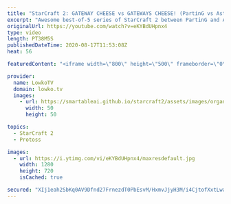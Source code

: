 ```yaml
---
title: "StarCraft 2: GATEWAY CHEESE vs GATEWAYS CHEESE! (PartinG vs Astrea)"
excerpt: "Awesome best-of-5 series of StarCraft 2 between PartinG and Astrea. In this series we have a variety of Protoss versus Protoss strategies and some cheeky Proxy situations.  Get more videos & support my work: http://www.patreon.com/lowkotv  My second channel: http://lowko.tv/morelowko Lowko Merch: http://lowko.tv/merch"
originalUrl: https://youtube.com/watch?v=eKYBdUHpnx4
type: video
length: PT38M5S
publishedDateTime: 2020-08-17T11:53:08Z
heat: 56

featuredContent: "<iframe width=\"800\" height=\"500\" frameborder=\"0\" src=\"https://www.youtube.com/embed/eKYBdUHpnx4\" allow=\"accelerometer; autoplay; encrypted-media; gyroscope; picture-in-picture\" allowfullscreen></iframe>"

provider:
  name: LowkoTV
  domain: lowko.tv
  images:
    - url: https://smartableai.github.io/starcraft2/assets/images/organizations/lowko.tv-50x50.jpg
      width: 50
      height: 50

topics:
  - StarCraft 2
  - Protoss

images:
  - url: https://i.ytimg.com/vi/eKYBdUHpnx4/maxresdefault.jpg
    width: 1280
    height: 720
    isCached: true

secured: "XIj1eah2SbKq0AV9Dfnd27FrnezdT0PbEsvM/HxmvJjyH3M/i4CjtofXxtLwaCeKNUbnqbn/Eu5Uw5jv1nJKNbWOruUKjSL+5Y3mZzRxEU9dRBRElFyLZfdFUk54uu+GjFm/RQjYdqsyEZEX+MLVkLQk1VTx3tfiZU8ESJE5dTSVnAuKOhZJ3cZ5WDxUrxfUqiRC3ODwHX4wEoptk7j1ig+C9/l0Wi/Pstd0pcTCFnoNwqSOCNmMeaawdz79pHiIMGTafYDe9iyOgU/fRmvVbZB6pF812Dvoal6OqAVSBmVa989CR34QCr44GRcJmiQvX9RlsWbNzpL4oefUURynJXSFAMOXJvT17zee+2iYvmbisTdXlA8koGRGiba8Tsw/XMFrJ9UgoWsS7ndJeUXROyLHNsYQ7OFvOhLB8dymHIQ2nO9IMId/Pf1rcK9shKy9;o6Xad7JQkizknOPKXaelCQ=="
---
```


